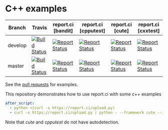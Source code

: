# C++ examples


| Branch | Travis | report.ci [bandit] | report.ci [cpputest] | report.ci [cute] | report.ci [cxxtest] |
|--------|--------|--------------------|----------------------|------------------|---------------------|
| develop | [![Build Status](https://travis-ci.com/report-ci/cpp-example.svg?branch=develop)](https://travis-ci.com/report-ci/cpp-example) | [![Report Status](https://api.report.ci/status/report-ci/cpp-example/badge.svg?branch=develop&level=cases&build=bandit)](https://api.report.ci/status/report-ci/cpp-example?branch=develop&build=bandit) | [![Report Status](https://api.report.ci/status/report-ci/cpp-example/badge.svg?branch=develop&level=cases&build=cpputest)](https://api.report.ci/status/report-ci/cpp-example?branch=develop&build=cpputest) | [![Report Status](https://api.report.ci/status/report-ci/cpp-example/badge.svg?branch=develop&level=cases&build=cute)](https://api.report.ci/status/report-ci/cpp-example?branch=develop&build=cute) | [![Report Status](https://api.report.ci/status/report-ci/cpp-example/badge.svg?branch=develop&level=cases&build=cxxtest)](https://api.report.ci/status/report-ci/cpp-example?branch=develop&build=cxxtest) |
| master | [![Build Status](https://travis-ci.com/report-ci/cpp-example.svg?branch=master)](https://travis-ci.com/report-ci/cpp-example) | [![Report Status](https://api.report.ci/status/report-ci/cpp-example/badge.svg?branch=master&level=cases&build=bandit)](https://api.report.ci/status/report-ci/cpp-example?branch=master&build=bandit) | [![Report Status](https://api.report.ci/status/report-ci/cpp-example/badge.svg?branch=master&level=cases&build=cpputest)](https://api.report.ci/status/report-ci/cpp-example?branch=master&build=cpputest) | [![Report Status](https://api.report.ci/status/report-ci/cpp-example/badge.svg?branch=master&level=cases&build=cute)](https://api.report.ci/status/report-ci/cpp-example?branch=master&build=cute) | [![Report Status](https://api.report.ci/status/report-ci/cpp-example/badge.svg?branch=master&level=cases&build=cxxtest)](https://api.report.ci/status/report-ci/cpp-example?branch=master&build=cxxtest) |


See the [pull requests](https://github.com/report-ci/cpp-example/pulls) for examples.

This repository demonstrates how to use report.ci with some c++ examples 

```yml
after_script:
  - python <(curl -s https://report.ci/upload.py)
  - curl -s https://report.ci/upload.py | python - --framework cute --include */cute*.xml
```

Note that *cute* and *cpputest* do not have autodetection.